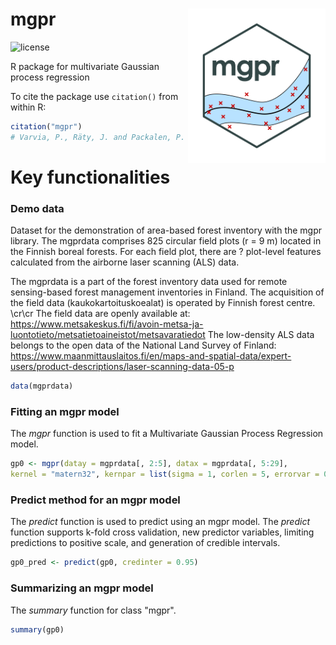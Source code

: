 mgpr <img src="figs/mgprlogo_nobg.png" width="220" align="right"/>
=================================================
![license](https://img.shields.io/badge/Licence-GPL--3-blue.svg) 

R package for multivariate Gaussian process regression 

To cite the package use `citation()` from within R:

```r
citation("mgpr")
# Varvia, P., Räty, J. and Packalen, P. (2022). mgpr....
```   

# Key functionalities

### Demo data

Dataset for the demonstration of area-based forest inventory with the mgpr library.
The mgprdata comprises 825 circular field plots (r = 9 m) located in the Finnish boreal forests. 
For each field plot, there are ? plot-level features calculated from the airborne laser scanning (ALS) data.

The mgprdata is a part of the forest inventory data used for remote sensing-based forest management inventories in Finland. 
The acquisition of the field data (kaukokartoituskoealat) is operated by Finnish forest centre. \cr\cr
The field data are openly available at: https://www.metsakeskus.fi/fi/avoin-metsa-ja-luontotieto/metsatietoaineistot/metsavaratiedot
The low-density ALS data belongs to the open data of the National Land Survey of Finland: https://www.maanmittauslaitos.fi/en/maps-and-spatial-data/expert-users/product-descriptions/laser-scanning-data-05-p 
```r
data(mgprdata)
```  

### Fitting an mgpr model

The *mgpr* function is used to fit a Multivariate Gaussian Process Regression model.

```r
gp0 <- mgpr(datay = mgprdata[, 2:5], datax = mgprdata[, 5:29],
kernel = "matern32", kernpar = list(sigma = 1, corlen = 5, errorvar = 0.1))
```   

### Predict method for an mgpr model
The *predict* function is used to predict using an mgpr model. 
The *predict* function supports k-fold cross validation, new predictor variables, limiting predictions to positive scale, and generation of credible intervals.
```r
gp0_pred <- predict(gp0, credinter = 0.95)
```   

### Summarizing an mgpr model

The *summary* function for class "mgpr".

```r
summary(gp0)
```  

